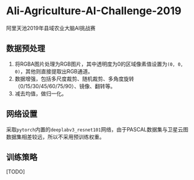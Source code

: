 # Ali-Agriculture-AI-Challenge-2019
阿里天池2019年县域农业大脑AI挑战赛

## 数据预处理
1. 将RGBA图片处理为RGB图片，其中透明度为0的区域像素值设置为`(0, 0, 0)`，其他则直接提取出RGB通道。
2. 数据增强，包括多尺度裁剪、随机裁剪、多角度旋转（0/15/30/45/60/75/90）、镜像、翻转等。
3. 减去均值，做归一化。

## 网络设置
采取`pytorch`内置的`deeplabv3_resnet101`网络，由于PASCAL数据集与卫星云图数据集相差较远，所以不采用预训练权重。

## 训练策略
[TODO]
